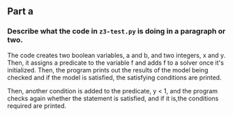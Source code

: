 ## Part a

### Describe what the code in `z3-test.py` is doing in a paragraph or two.

The code creates two boolean variables, a and b, and two integers, x and y. Then, it assigns a predicate to the variable f and adds f to a solver once it's initialized. Then, the program prints out the results of the model being checked and if the model is satisfied, the satisfying conditions are printed. 

Then, another condition is added to the predicate, y < 1, and the program checks again whether the statement is satisfied, and if it is,the conditions required are printed. 